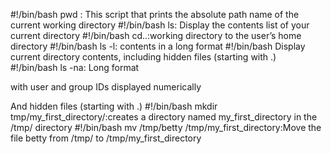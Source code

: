 #!/bin/bash pwd : This script that prints the absolute path name of the current working directory
#!/bin/bash ls: Display the contents list of your current directory
#!/bin/bash cd..:working directory to the user’s home directory
#!/bin/bash ls -l: contents in a long format
#!/bin/bash Display current directory contents, including hidden files (starting with .)
#!/bin/bash ls -na: Long format

with user and group IDs displayed numerically

And hidden files (starting with .)
#!/bin/bash mkdir tmp/my_first_directory/:creates a directory named my_first_directory in the /tmp/ directory
#!/bin/bash mv /tmp/betty /tmp/my_first_directory:Move the file betty from /tmp/ to /tmp/my_first_directory
